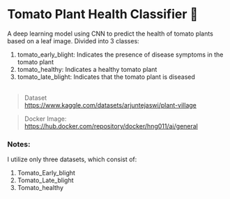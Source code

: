 # Tomato Plant Health Classifier 🍅
A deep learning model using CNN to predict the health of tomato plants based on a leaf image. Divided into 3 classes:
1. tomato_early_blight: Indicates the presence of disease symptoms in the tomato plant
2. tomato_healthy: Indicates a healthy tomato plant
3. tomato_late_blight: Indicates that the tomato plant is diseased
<br/><br/>

> Dataset<br>
https://www.kaggle.com/datasets/arjuntejaswi/plant-village<br>

> Docker Image: <br>
https://hub.docker.com/repository/docker/hng011/ai/general

### Notes: 
I utilize only three datasets, which consist of:<br>

1. Tomato_Early_blight
2. Tomato_Late_blight
3. Tomato_healthy